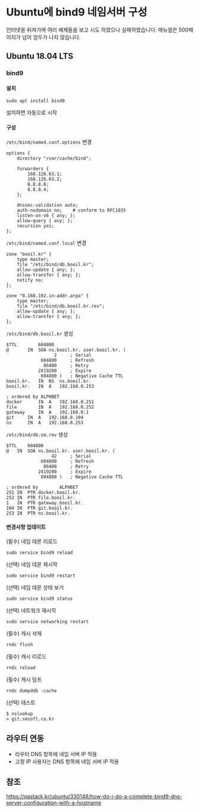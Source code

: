 # Ubuntu에 bind9 네임서버 구성

인터넷을 뒤져가며 여러 예제들을 보고 시도 하였으나 실패하였습니다.
매뉴얼은 500페이지가 넘어 엄두가 나지 않습니다.

## Ubuntu 18.04 LTS

### bind9

#### 설치

```
sudo apt install bind9
```

설치하면 자동으로 시작

#### 구성

`/etc/bind/named.conf.options` 변경

```
options {
	directory "/var/cache/bind";

	forwarders {
		168.126.63.1;
		168.126.63.2;
		8.8.8.8;
		8.8.8.4;
	};

	dnssec-validation auto;
	auth-nxdomain no;    # conform to RFC1035
	listen-on-v6 { any; };
	allow-query { any; };
	recursion yes;
};
```

`/etc/bind/named.conf.local` 변경

```
zone "booil.kr" {
	type master;
	file "/etc/bind/db.booil.kr";
	allow-update { any; };
	allow-transfer { any; };
	notify no;
};

zone "0.168.192.in-addr.arpa" {
	type master;
	file "/etc/bind/db.booil.kr.rev";
	allow-update { any; };
	allow-transfer { any; };
};
```

`/etc/bind/db.booil.kr` 생성
 
```
$TTL		604800
@		IN	SOA	ns.booil.kr. user.booil.kr. (
			      2		; Serial
			 604800		; Refresh
			  86400		; Retry
			2419200		; Expire
			 604800 )	; Negative Cache TTL
booil.kr.	IN	NS	ns.booil.kr.
booil.kr.	IN	A	192.168.0.253

; ordered by ALPHBET
docker		IN	A	192.168.0.251
file		IN	A	192.168.0.252
gateway		IN	A	192.168.0.1
git		IN	A	192.168.0.104
ns		IN	A	192.168.0.253

```

`/etc/bind/db.sm.rev` 생성

```
$TTL	604800
@	IN	SOA	ns.booil.kr. user.booil.kr. (
			     42		; Serial
			 604800		; Refresh
			  86400		; Retry
			2419200		; Expire
			 604800 )	; Negative Cache TTL

; ordered by		ALPHBET
251	IN	PTR	docker.booil.kr.
252	IN	PTR	file.booil.kr.
1	IN	PTR	gateway.booil.kr.
104	IN	PTR	git.booil.kr.
253	IN	PTR	ns.booil.kr.
```

#### 변경사항 업데이트

(필수) 네임 데몬 리로드

```
sudo service bind9 reload
```

(선택) 네임 데몬 재시작

```
sudo service bind9 restart
```

(선택) 네임 데몬 상태 보기

```
sudo service bind9 status
```

(선택) 네트워크 재시작

```
sudo service networking restart
```

(필수) 캐시 삭제
```
rndc flush
```

(필수) 캐시 리로드
```
rndc reload
```

(필수) 캐시 덤프
```
rndc dumpddb -cache
```

(선택) 테스트

```
$ nslookup
> git.smsoft.co.kr
```

## 라우터 연동

- 라우터 DNS 항목에 네임 서버 IP 적용
- 고정 IP 사용자는 DNS 항목에 네임 서버 IP 적용

## 참조

https://qastack.kr/ubuntu/330148/how-do-i-do-a-complete-bind9-dns-server-configuration-with-a-hostname


